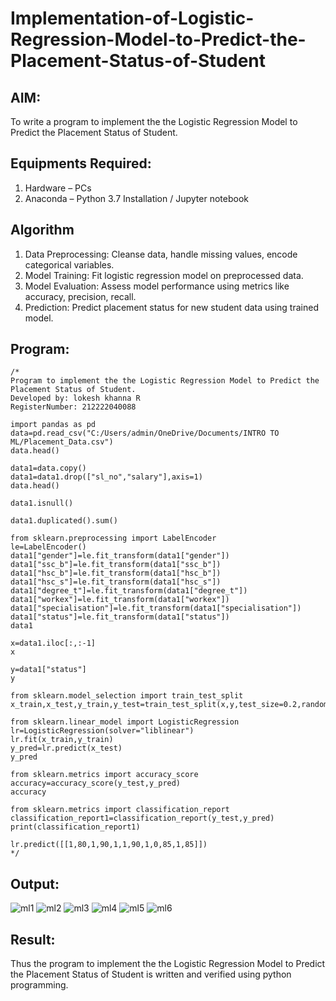 # Implementation-of-Logistic-Regression-Model-to-Predict-the-Placement-Status-of-Student

## AIM:
To write a program to implement the the Logistic Regression Model to Predict the Placement Status of Student.

## Equipments Required:
1. Hardware – PCs
2. Anaconda – Python 3.7 Installation / Jupyter notebook

## Algorithm
1. Data Preprocessing: Cleanse data, handle missing values, encode categorical variables.
2. Model Training: Fit logistic regression model on preprocessed data.
3. Model Evaluation: Assess model performance using metrics like accuracy, precision, recall.
4. Prediction: Predict placement status for new student data using trained model.

## Program:
```python3
/*
Program to implement the the Logistic Regression Model to Predict the Placement Status of Student.
Developed by: lokesh khanna R
RegisterNumber: 212222040088

import pandas as pd
data=pd.read_csv("C:/Users/admin/OneDrive/Documents/INTRO TO ML/Placement_Data.csv")
data.head()

data1=data.copy()
data1=data1.drop(["sl_no","salary"],axis=1)
data.head()

data1.isnull()

data1.duplicated().sum()

from sklearn.preprocessing import LabelEncoder
le=LabelEncoder()
data1["gender"]=le.fit_transform(data1["gender"])
data1["ssc_b"]=le.fit_transform(data1["ssc_b"])
data1["hsc_b"]=le.fit_transform(data1["hsc_b"])
data1["hsc_s"]=le.fit_transform(data1["hsc_s"])
data1["degree_t"]=le.fit_transform(data1["degree_t"])
data1["workex"]=le.fit_transform(data1["workex"])
data1["specialisation"]=le.fit_transform(data1["specialisation"])
data1["status"]=le.fit_transform(data1["status"])
data1

x=data1.iloc[:,:-1]
x

y=data1["status"]
y

from sklearn.model_selection import train_test_split
x_train,x_test,y_train,y_test=train_test_split(x,y,test_size=0.2,random_state=0)

from sklearn.linear_model import LogisticRegression
lr=LogisticRegression(solver="liblinear")
lr.fit(x_train,y_train)
y_pred=lr.predict(x_test)
y_pred

from sklearn.metrics import accuracy_score
accuracy=accuracy_score(y_test,y_pred)
accuracy

from sklearn.metrics import classification_report
classification_report1=classification_report(y_test,y_pred)
print(classification_report1)

lr.predict([[1,80,1,90,1,1,90,1,0,85,1,85]])
*/
```

## Output:
![ml1](https://github.com/anu-varshini11/Implementation-of-Logistic-Regression-Model-to-Predict-the-Placement-Status-of-Student/assets/138969827/a5c3d163-7f8d-45e4-b651-9ff2adccdf5f)
![ml2](https://github.com/anu-varshini11/Implementation-of-Logistic-Regression-Model-to-Predict-the-Placement-Status-of-Student/assets/138969827/c6dd32d6-c425-4403-bc3e-00356d3c3205)
![ml3](https://github.com/anu-varshini11/Implementation-of-Logistic-Regression-Model-to-Predict-the-Placement-Status-of-Student/assets/138969827/16c18f32-7e2c-4c07-b0ac-eb99936b8806)
![ml4](https://github.com/anu-varshini11/Implementation-of-Logistic-Regression-Model-to-Predict-the-Placement-Status-of-Student/assets/138969827/cabbda4f-c5e6-4c86-9df2-80bfb22df2dd)
![ml5](https://github.com/anu-varshini11/Implementation-of-Logistic-Regression-Model-to-Predict-the-Placement-Status-of-Student/assets/138969827/eb61ba81-2e6b-4db0-8709-853111d38fea)
![ml6](https://github.com/anu-varshini11/Implementation-of-Logistic-Regression-Model-to-Predict-the-Placement-Status-of-Student/assets/138969827/5c672ced-749a-433c-8ceb-b087fcfabf4e)

## Result:
Thus the program to implement the the Logistic Regression Model to Predict the Placement Status of Student is written and verified using python programming.
